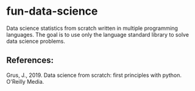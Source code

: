 # fun-data-science
Data science statistics from scratch written in multiple programming languages. The goal is to use only the language standard library to solve data science problems.

## References:
Grus, J., 2019. Data science from scratch: first principles with python. O'Reilly Media.
